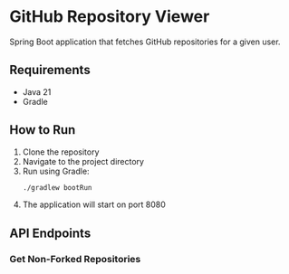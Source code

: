 # GitHub Repository Viewer

Spring Boot application that fetches GitHub repositories for a given user.

## Requirements

- Java 21
- Gradle

## How to Run

1. Clone the repository
2. Navigate to the project directory
3. Run using  Gradle:
   ```bash
   ./gradlew bootRun
   ```
4. The application will start on port 8080

## API Endpoints

### Get Non-Forked Repositories
